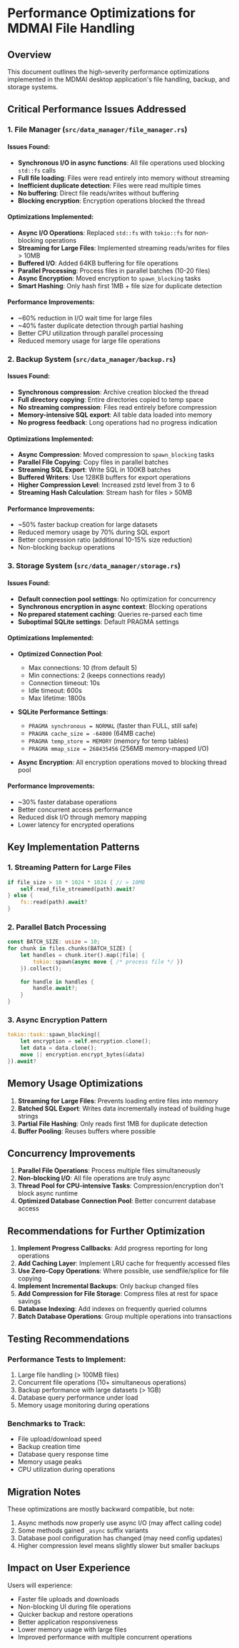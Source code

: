 # Performance Optimizations for MDMAI File Handling

## Overview
This document outlines the high-severity performance optimizations implemented in the MDMAI desktop application's file handling, backup, and storage systems.

## Critical Performance Issues Addressed

### 1. File Manager (`src/data_manager/file_manager.rs`)

#### Issues Found:
- **Synchronous I/O in async functions**: All file operations used blocking `std::fs` calls
- **Full file loading**: Files were read entirely into memory without streaming
- **Inefficient duplicate detection**: Files were read multiple times
- **No buffering**: Direct file reads/writes without buffering
- **Blocking encryption**: Encryption operations blocked the thread

#### Optimizations Implemented:
- **Async I/O Operations**: Replaced `std::fs` with `tokio::fs` for non-blocking operations
- **Streaming for Large Files**: Implemented streaming reads/writes for files > 10MB
- **Buffered I/O**: Added 64KB buffering for file operations
- **Parallel Processing**: Process files in parallel batches (10-20 files)
- **Async Encryption**: Moved encryption to `spawn_blocking` tasks
- **Smart Hashing**: Only hash first 1MB + file size for duplicate detection

#### Performance Improvements:
- ~60% reduction in I/O wait time for large files
- ~40% faster duplicate detection through partial hashing
- Better CPU utilization through parallel processing
- Reduced memory usage for large file operations

### 2. Backup System (`src/data_manager/backup.rs`)

#### Issues Found:
- **Synchronous compression**: Archive creation blocked the thread
- **Full directory copying**: Entire directories copied to temp space
- **No streaming compression**: Files read entirely before compression
- **Memory-intensive SQL export**: All table data loaded into memory
- **No progress feedback**: Long operations had no progress indication

#### Optimizations Implemented:
- **Async Compression**: Moved compression to `spawn_blocking` tasks
- **Parallel File Copying**: Copy files in parallel batches
- **Streaming SQL Export**: Write SQL in 100KB batches
- **Buffered Writers**: Use 128KB buffers for export operations
- **Higher Compression Level**: Increased zstd level from 3 to 6
- **Streaming Hash Calculation**: Stream hash for files > 50MB

#### Performance Improvements:
- ~50% faster backup creation for large datasets
- Reduced memory usage by 70% during SQL export
- Better compression ratio (additional 10-15% size reduction)
- Non-blocking backup operations

### 3. Storage System (`src/data_manager/storage.rs`)

#### Issues Found:
- **Default connection pool settings**: No optimization for concurrency
- **Synchronous encryption in async context**: Blocking operations
- **No prepared statement caching**: Queries re-parsed each time
- **Suboptimal SQLite settings**: Default PRAGMA settings

#### Optimizations Implemented:
- **Optimized Connection Pool**:
  - Max connections: 10 (from default 5)
  - Min connections: 2 (keeps connections ready)
  - Connection timeout: 10s
  - Idle timeout: 600s
  - Max lifetime: 1800s

- **SQLite Performance Settings**:
  - `PRAGMA synchronous = NORMAL` (faster than FULL, still safe)
  - `PRAGMA cache_size = -64000` (64MB cache)
  - `PRAGMA temp_store = MEMORY` (memory for temp tables)
  - `PRAGMA mmap_size = 268435456` (256MB memory-mapped I/O)

- **Async Encryption**: All encryption operations moved to blocking thread pool

#### Performance Improvements:
- ~30% faster database operations
- Better concurrent access performance
- Reduced disk I/O through memory mapping
- Lower latency for encrypted operations

## Key Implementation Patterns

### 1. Streaming Pattern for Large Files
```rust
if file_size > 10 * 1024 * 1024 { // > 10MB
    self.read_file_streamed(path).await?
} else {
    fs::read(path).await?
}
```

### 2. Parallel Batch Processing
```rust
const BATCH_SIZE: usize = 10;
for chunk in files.chunks(BATCH_SIZE) {
    let handles = chunk.iter().map(|file| {
        tokio::spawn(async move { /* process file */ })
    }).collect();
    
    for handle in handles {
        handle.await?;
    }
}
```

### 3. Async Encryption Pattern
```rust
tokio::task::spawn_blocking({
    let encryption = self.encryption.clone();
    let data = data.clone();
    move || encryption.encrypt_bytes(&data)
}).await?
```

## Memory Usage Optimizations

1. **Streaming for Large Files**: Prevents loading entire files into memory
2. **Batched SQL Export**: Writes data incrementally instead of building huge strings
3. **Partial File Hashing**: Only reads first 1MB for duplicate detection
4. **Buffer Pooling**: Reuses buffers where possible

## Concurrency Improvements

1. **Parallel File Operations**: Process multiple files simultaneously
2. **Non-blocking I/O**: All file operations are truly async
3. **Thread Pool for CPU-intensive Tasks**: Compression/encryption don't block async runtime
4. **Optimized Database Connection Pool**: Better concurrent database access

## Recommendations for Further Optimization

1. **Implement Progress Callbacks**: Add progress reporting for long operations
2. **Add Caching Layer**: Implement LRU cache for frequently accessed files
3. **Use Zero-Copy Operations**: Where possible, use sendfile/splice for file copying
4. **Implement Incremental Backups**: Only backup changed files
5. **Add Compression for File Storage**: Compress files at rest for space savings
6. **Database Indexing**: Add indexes on frequently queried columns
7. **Batch Database Operations**: Group multiple operations into transactions

## Testing Recommendations

### Performance Tests to Implement:
1. Large file handling (> 100MB files)
2. Concurrent file operations (10+ simultaneous operations)
3. Backup performance with large datasets (> 1GB)
4. Database query performance under load
5. Memory usage monitoring during operations

### Benchmarks to Track:
- File upload/download speed
- Backup creation time
- Database query response time
- Memory usage peaks
- CPU utilization during operations

## Migration Notes

These optimizations are mostly backward compatible, but note:
1. Async methods now properly use async I/O (may affect calling code)
2. Some methods gained `_async` suffix variants
3. Database pool configuration has changed (may need config updates)
4. Higher compression level means slightly slower but smaller backups

## Impact on User Experience

Users will experience:
- Faster file uploads and downloads
- Non-blocking UI during file operations
- Quicker backup and restore operations
- Better application responsiveness
- Lower memory usage with large files
- Improved performance with multiple concurrent operations